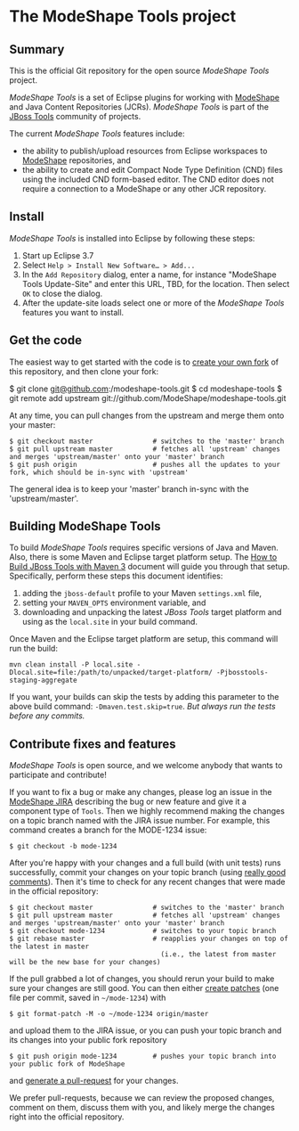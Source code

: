 # The ModeShape Tools project

## Summary

This is the official Git repository for the open source _ModeShape Tools_ project.

_ModeShape Tools_ is a set of Eclipse plugins for working with [ModeShape](http://www.jboss.org/modeshape) and Java Content Repositories (JCRs). _ModeShape Tools_ is part of the [JBoss Tools](http://www.jboss.org/tools) community of projects.

The current _ModeShape Tools_ features include:

- the ability to publish/upload resources from Eclipse workspaces to [ModeShape](http://www.jboss.org/modeshape) repositories, and
- the ability to create and edit Compact Node Type Definition (CND) files using the included CND form-based editor. The CND editor does not require a connection to a ModeShape or any other JCR repository.

## Install

_ModeShape Tools_ is installed into Eclipse by following these steps:

1. Start up Eclipse 3.7
1. Select `Help > Install New Software… > Add...`
1. In the `Add Repository` dialog, enter a name, for instance "ModeShape Tools Update-Site" and enter this URL, TBD, for the location. Then select `OK` to close the dialog.
1. After the update-site loads select one or more of the _ModeShape Tools_ features you want to install.

## Get the code

The easiest way to get started with the code is to [create your own fork](http://help.github.com/forking/) of this repository, and then clone your fork:

  $ git clone git@github.com:<you>/modeshape-tools.git
	$ cd modeshape-tools
	$ git remote add upstream git://github.com/ModeShape/modeshape-tools.git
	
At any time, you can pull changes from the upstream and merge them onto your master:

	$ git checkout master               # switches to the 'master' branch
	$ git pull upstream master          # fetches all 'upstream' changes and merges 'upstream/master' onto your 'master' branch
	$ git push origin                   # pushes all the updates to your fork, which should be in-sync with 'upstream'

The general idea is to keep your 'master' branch in-sync with the 'upstream/master'.

## Building ModeShape Tools

To build _ModeShape Tools_ requires specific versions of Java and Maven. Also, there is some Maven and Eclipse target platform setup. The [How to Build JBoss Tools with Maven 3](https://community.jboss.org/wiki/HowToBuildJBossToolsWithMaven3#OR_use_MavenAnt_to_get_it) document will guide you through that setup. Specifically, perform these steps this document identifies:

1. adding the `jboss-default` profile to your Maven `settings.xml` file,
1. setting your `MAVEN_OPTS` environment variable, and
1. downloading and unpacking the latest _JBoss Tools_ target platform and using as the `local.site` in your build command.

Once Maven and the Eclipse target platform are setup, this command will run the build:

`mvn clean install -P local.site -Dlocal.site=file:/path/to/unpacked/target-platform/ -Pjbosstools-staging-aggregate`

If you want, your builds can skip the tests by adding this parameter to the above build command: `-Dmaven.test.skip=true`. *But always run the tests before any commits.*

## Contribute fixes and features

_ModeShape Tools_ is open source, and we welcome anybody that wants to participate and contribute!

If you want to fix a bug or make any changes, please log an issue in the [ModeShape JIRA](https://issues.jboss.org/browse/MODE) describing the bug or new feature and give it a component type of `Tools`. Then we highly recommend making the changes on a topic branch named with the JIRA issue number. For example, this command creates a branch for the MODE-1234 issue:

	$ git checkout -b mode-1234

After you're happy with your changes and a full build (with unit tests) runs successfully, commit your changes on your topic branch (using [really good comments](http://community.jboss.org/wiki/ModeShapeDevelopmentGuidelines#Commits)). Then it's time to check for any recent changes that were made in the official repository:

	$ git checkout master               # switches to the 'master' branch
	$ git pull upstream master          # fetches all 'upstream' changes and merges 'upstream/master' onto your 'master' branch
	$ git checkout mode-1234            # switches to your topic branch
	$ git rebase master                 # reapplies your changes on top of the latest in master
	                                      (i.e., the latest from master will be the new base for your changes)

If the pull grabbed a lot of changes, you should rerun your build to make sure your changes are still good. You can then either [create patches](http://progit.org/book/ch5-2.html) (one file per commit, saved in `~/mode-1234`) with 

	$ git format-patch -M -o ~/mode-1234 origin/master

and upload them to the JIRA issue, or you can push your topic branch and its changes into your public fork repository

	$ git push origin mode-1234         # pushes your topic branch into your public fork of ModeShape

and [generate a pull-request](http://help.github.com/pull-requests/) for your changes. 

We prefer pull-requests, because we can review the proposed changes, comment on them, discuss them with you, and likely merge the changes right into the official repository.